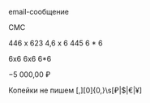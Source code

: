 

email-сообщение

СМС

446 х 623
4,6 x 6 445
6 * 6

6х6
6x6
6*6

−5 000,00 ₽

Копейки не пишем
[,][0]{0,}\s[₽|$|€|¥]